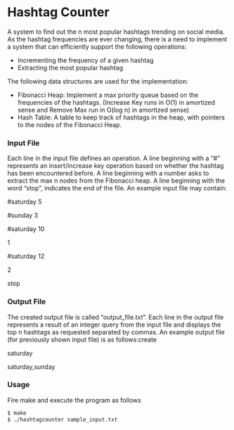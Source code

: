 # Hashtag Counter

A system to find out the n most popular hashtags trending on social media. As the hashtag frequencies are ever changing, there is a need to implement a system that can efficiently support the following operations:
  - Incrementing the frequency of a given hashtag
  - Extracting the most popular hashtag

The following data structures are used for the implementation:
   - Fibonacci Heap: Implement a max priority queue based on the frequencies of the hashtags. (Increase Key runs in O(1) in amortized sense and Remove Max run in O(log n) in amortized sense)
   - Hash Table: A table to keep track of hashtags in the heap, with pointers to the nodes of the Fibonacci Heap.

### Input File
Each line in the input file defines an operation. A line beginning with a “#” represents an insert/increase key operation based on whether the hashtag has been encountered before. A line beginning with a number asks to extract the max n nodes from the Fibonacci heap. A line beginning with the word “stop”, indicates the end of the file. An example input file may contain:

\#saturday 5

\#sunday 3

\#saturday 10

1

\#saturday 12

2

stop

### Output File
The created output file is called “output_file.txt”. Each line in the output file represents a result of an integer query from the input file and displays the top n hashtags as requested separated by commas. An example output file (for previously shown input file) is as follows:create

saturday

saturday,sunday

### Usage

Fire make and execute the program as follows

```sh
$ make
$ ./hashtagcounter sample_input.txt
```
